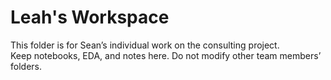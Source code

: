 # Leah's Workspace

This folder is for Sean’s individual work on the consulting project.  
Keep notebooks, EDA, and notes here. Do not modify other team members’ folders.